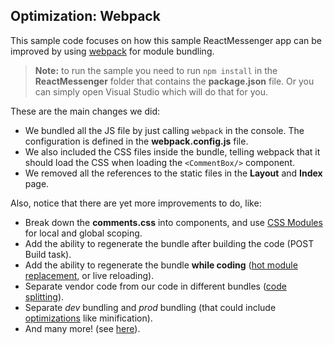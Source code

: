 ## Optimization: Webpack

This sample code focuses on how this sample ReactMessenger app can be improved by using [webpack](http://webpack.github.io/docs/what-is-webpack.html) for module bundling.

> **Note:** to run the sample you need to run `npm install` in the **ReactMessenger** folder that contains the **package.json** file. Or you can simply open Visual Studio which will do that for you.

These are the main changes we did:

* We bundled all the JS file by just calling `webpack` in the console. The configuration is defined in the **webpack.config.js** file.
* We also included the CSS files inside the bundle, telling webpack that it should load the CSS when loading the `<CommentBox/>` component.
* We removed all the references to the static files in the **Layout** and **Index** page.

Also, notice that there are yet more improvements to do, like:

* Break down the **comments.css** into components, and use [CSS Modules](https://github.com/css-modules/css-modules) for local and global scoping.
* Add the ability to regenerate the bundle after building the code (POST Build task).
* Add the ability to regenerate the bundle **while coding** ([hot module replacement](https://github.com/nanovazquez/aspnet-reactjs-workshop), or live reloading).
* Separate vendor code from our code in different bundles ([code splitting](https://webpack.github.io/docs/code-splitting.html)).
* Separate *dev* bundling and *prod* bundling (that could include [optimizations](https://webpack.github.io/docs/optimization.html) like minification).
* And many more! (see [here](https://webpack.github.io/docs/)).
